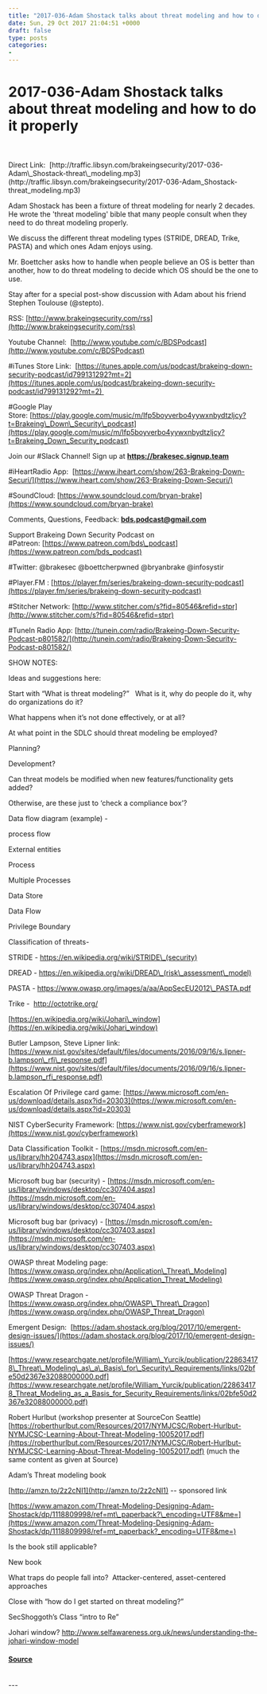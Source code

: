 ```yaml
---
title: "2017-036-Adam Shostack talks about threat modeling and how to do it properly"
date: Sun, 29 Oct 2017 21:04:51 +0000
draft: false
type: posts
categories: 
- 
---
```

# 2017-036-Adam Shostack talks about threat modeling and how to do it properly

<br/>

<br/>
Direct Link:  [http://traffic.libsyn.com/brakeingsecurity/2017-036-Adam\_Shostack-threat\_modeling.mp3](http://traffic.libsyn.com/brakeingsecurity/2017-036-Adam_Shostack-threat_modeling.mp3)

Adam Shostack has been a fixture of threat modeling for nearly 2 decades. He wrote the 'threat modeling' bible that many people consult when they need to do threat modeling properly.

We discuss the different threat modeling types (STRIDE, DREAD, Trike, PASTA) and which ones Adam enjoys using.

Mr. Boettcher asks how to handle when people believe an OS is better than another, how to do threat modeling to decide which OS should be the one to use.

Stay after for a special post-show discussion with Adam about his friend Stephen Toulouse (@stepto).

RSS: [http://www.brakeingsecurity.com/rss](http://www.brakeingsecurity.com/rss)

Youtube Channel:  [http://www.youtube.com/c/BDSPodcast](http://www.youtube.com/c/BDSPodcast)

#iTunes Store Link:  [https://itunes.apple.com/us/podcast/brakeing-down-security-podcast/id799131292?mt=2](https://itunes.apple.com/us/podcast/brakeing-down-security-podcast/id799131292?mt=2) 

#Google Play Store: [https://play.google.com/music/m/Ifp5boyverbo4yywxnbydtzljcy?t=Brakeing\_Down\_Security\_podcast](https://play.google.com/music/m/Ifp5boyverbo4yywxnbydtzljcy?t=Brakeing_Down_Security_podcast)

Join our #Slack Channel! Sign up at **https://brakesec.signup.team**

#iHeartRadio App:  [https://www.iheart.com/show/263-Brakeing-Down-Securi/](https://www.iheart.com/show/263-Brakeing-Down-Securi/)

#SoundCloud: [https://www.soundcloud.com/bryan-brake](https://www.soundcloud.com/bryan-brake)

Comments, Questions, Feedback: **[bds.podcast@gmail.com](mailto:bds.podcast@gmail.com)**

Support Brakeing Down Security Podcast on #Patreon: [https://www.patreon.com/bds\_podcast](https://www.patreon.com/bds_podcast)

#Twitter: @brakesec @boettcherpwned @bryanbrake @infosystir

#Player.FM : [https://player.fm/series/brakeing-down-security-podcast](https://player.fm/series/brakeing-down-security-podcast)

#Stitcher Network: [http://www.stitcher.com/s?fid=80546&refid=stpr](http://www.stitcher.com/s?fid=80546&refid=stpr)

#TuneIn Radio App: [http://tunein.com/radio/Brakeing-Down-Security-Podcast-p801582/](http://tunein.com/radio/Brakeing-Down-Security-Podcast-p801582/)

SHOW NOTES:

Ideas and suggestions here:

Start with “What is threat modeling?”   What is it, why do people do it, why do organizations do it?

What happens when it’s not done effectively, or at all?

At what point in the SDLC should threat modeling be employed?

Planning?

Development?

Can threat models be modified when new features/functionality gets added?

Otherwise, are these just to ‘check a compliance box’?

Data flow diagram (example) -

process flow

External entities

Process

Multiple Processes

Data Store

Data Flow

Privilege Boundary

Classification of threats-

STRIDE - https://en.wikipedia.org/wiki/STRIDE\_(security)

DREAD - https://en.wikipedia.org/wiki/DREAD\_(risk\_assessment\_model)

PASTA - https://www.owasp.org/images/a/aa/AppSecEU2012\_PASTA.pdf

Trike -  http://octotrike.org/

[https://en.wikipedia.org/wiki/Johari\_window](https://en.wikipedia.org/wiki/Johari_window)

Butler Lampson, Steve Lipner link: [https://www.nist.gov/sites/default/files/documents/2016/09/16/s.lipner-b.lampson\_rfi\_response.pdf](https://www.nist.gov/sites/default/files/documents/2016/09/16/s.lipner-b.lampson_rfi_response.pdf)

Escalation Of Privilege card game: [https://www.microsoft.com/en-us/download/details.aspx?id=20303](https://www.microsoft.com/en-us/download/details.aspx?id=20303)

NIST CyberSecurity Framework: [https://www.nist.gov/cyberframework](https://www.nist.gov/cyberframework)

Data Classification Toolkit - [https://msdn.microsoft.com/en-us/library/hh204743.aspx](https://msdn.microsoft.com/en-us/library/hh204743.aspx)

Microsoft bug bar (security) - [https://msdn.microsoft.com/en-us/library/windows/desktop/cc307404.aspx](https://msdn.microsoft.com/en-us/library/windows/desktop/cc307404.aspx)

Microsoft bug bar (privacy) - [https://msdn.microsoft.com/en-us/library/windows/desktop/cc307403.aspx](https://msdn.microsoft.com/en-us/library/windows/desktop/cc307403.aspx)

OWASP threat Modeling page: [https://www.owasp.org/index.php/Application\_Threat\_Modeling](https://www.owasp.org/index.php/Application_Threat_Modeling)

OWASP Threat Dragon - [https://www.owasp.org/index.php/OWASP\_Threat\_Dragon](https://www.owasp.org/index.php/OWASP_Threat_Dragon)

Emergent Design:  [https://adam.shostack.org/blog/2017/10/emergent-design-issues/](https://adam.shostack.org/blog/2017/10/emergent-design-issues/)

[https://www.researchgate.net/profile/William\_Yurcik/publication/228634178\_Threat\_Modeling\_as\_a\_Basis\_for\_Security\_Requirements/links/02bfe50d2367e32088000000.pdf](https://www.researchgate.net/profile/William_Yurcik/publication/228634178_Threat_Modeling_as_a_Basis_for_Security_Requirements/links/02bfe50d2367e32088000000.pdf)

Robert Hurlbut (workshop presenter at SourceCon Seattle) [https://roberthurlbut.com/Resources/2017/NYMJCSC/Robert-Hurlbut-NYMJCSC-Learning-About-Threat-Modeling-10052017.pdf](https://roberthurlbut.com/Resources/2017/NYMJCSC/Robert-Hurlbut-NYMJCSC-Learning-About-Threat-Modeling-10052017.pdf) (much the same content as given at Source)

Adam’s Threat modeling book

[http://amzn.to/2z2cNI1](http://amzn.to/2z2cNI1) \-- sponsored link

[https://www.amazon.com/Threat-Modeling-Designing-Adam-Shostack/dp/1118809998/ref=mt\_paperback?\_encoding=UTF8&me=](https://www.amazon.com/Threat-Modeling-Designing-Adam-Shostack/dp/1118809998/ref=mt_paperback?_encoding=UTF8&me=)

Is the book still applicable?

New book

What traps do people fall into?  Attacker-centered, asset-centered approaches

  
Close with “how do I get started on threat modeling?”

SecShoggoth’s Class “intro to Re”

Johari window? http://www.selfawareness.org.uk/news/understanding-the-johari-window-model

#### [Source](http://brakeingsecurity.com/2017-036-adam-shostack-talks-about-threat-modeling-and-how-to-do-it-properly)

<br/>
---
